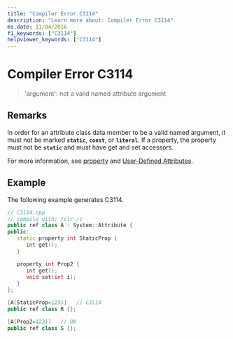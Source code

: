 ```yaml
---
title: "Compiler Error C3114"
description: "Learn more about: Compiler Error C3114"
ms.date: 11/04/2016
f1_keywords: ["C3114"]
helpviewer_keywords: ["C3114"]
---
```

# Compiler Error C3114

> 'argument': not a valid named attribute argument

## Remarks

In order for an attribute class data member to be a valid named argument, it must not be marked **`static`**, **`const`**, or **`literal`**. If a property, the property must not be **`static`** and must have get and set accessors.

For more information, see [property](../../extensions/property-cpp-component-extensions.md) and [User-Defined Attributes](../../extensions/user-defined-attributes-cpp-component-extensions.md).

## Example

The following example generates C3114.

```cpp
// C3114.cpp
// compile with: /clr /c
public ref class A : System::Attribute {
public:
   static property int StaticProp {
      int get();
   }

   property int Prop2 {
      int get();
      void set(int i);
   }
};

[A(StaticProp=123)]   // C3114
public ref class R {};

[A(Prop2=123)]   // OK
public ref class S {};
```
